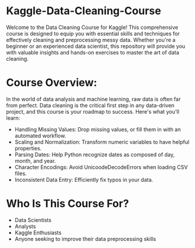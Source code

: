 # Kaggle-Data-Cleaning-Course
Welcome to the Data Cleaning Course for Kaggle! This comprehensive course is designed to equip you with essential skills and techniques for effectively cleaning and preprocessing messy data. Whether you're a beginner or an experienced data scientist, this repository will provide you with valuable insights and hands-on exercises to master the art of data cleaning.
# Course Overview:
In the world of data analysis and machine learning, raw data is often far from perfect. Data cleaning is the critical first step in any data-driven project, and this course is your roadmap to success. Here's what you'll learn:

* Handling Missing Values: Drop missing values, or fill them in with an automated workflow.
* Scaling and Normalization: Transform numeric variables to have helpful properties.
* Parsing Dates: Help Python recognize dates as composed of day, month, and year.
* Character Encodings: Avoid UnicoodeDecodeErrors when loading CSV files.
* Inconsistent Data Entry: Efficiently fix typos in your data.
# Who Is This Course For?
* Data Scientists
* Analysts
* Kaggle Enthusiasts
* Anyone seeking to improve their data preprocessing skills
